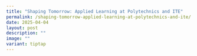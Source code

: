```yaml
---
title: "Shaping Tomorrow: Applied Learning at Polytechnics and ITE"
permalink: /shaping-tomorrow-applied-learning-at-polytechnics-and-ite/
date: 2025-04-04
layout: post
description: ""
image: ""
variant: tiptap
---
```

